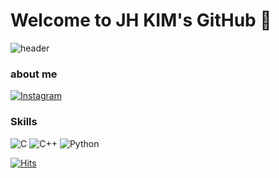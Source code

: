 # Welcome to JH KIM's GitHub 👋

![header](https://capsule-render.vercel.app/api?type=Waving&color=random&height=300&section=header&text=ANTL-KJH&fontSize=150)


### about me
<a href="https://www.instagram.com/jh_k_0222/"><img alt="Instagram" src="https://img.shields.io/badge/Instagram-E4405F?style=for-the-badge&logo=Instagram&logoColor=white"/></a>

### Skills
<img alt="C"
src="https://img.shields.io/badge/C-A8B9CC?style=for-the-badge&logo=C&logoColor=white"/> <img alt="C++"                                                             src="https://img.shields.io/badge/C++-00599C?style=for-the-badge&logo=C%2B%2B&logoColor=white"/> <img alt="Python"
src="https://img.shields.io/badge/Python-3776AB?style=for-the-badge&logo=Python&logoColor=white"/>

[![Hits](https://hits.seeyoufarm.com/api/count/incr/badge.svg?url=https%3A%2F%2Fgithub.com%2FANTL-KJH&count_bg=%23000000&title_bg=%23000000&icon=&icon_color=%23E7E7E7&title=ANTL-KJH%27s+GitHub&edge_flat=false)](https://hits.seeyoufarm.com)
<!--
**ANTL-KJH/ANTL-KJH** is a ✨ _special_ ✨ repository because its `README.md` (this file) appears on your GitHub profile.

Here are some ideas to get you started:

- 🔭 I’m currently working on ...
- 🌱 I’m currently learning ...
- 👯 I’m looking to collaborate on ...
- 🤔 I’m looking for help with ...
- 💬 Ask me about ...
- 📫 How to reach me: ...
- 😄 Pronouns: ...
- ⚡ Fun fact: ...
-->
